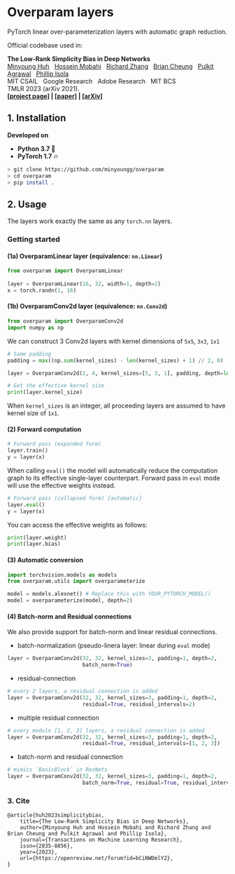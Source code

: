 # Overparam layers
PyTorch linear over-parameterization layers with automatic graph reduction.   

Official codebase used in:

**The Low-Rank Simplicity Bias in Deep Networks**  
[Minyoung Huh](http://minyounghuh.com/) &nbsp; [Hossein Mobahi]() &nbsp; [Richard Zhang](https://richzhang.github.io/) &nbsp; [Brian Cheung]() &nbsp; [Pulkit Agrawal]() &nbsp; [Phillip Isola]()     
MIT CSAIL &nbsp; Google Research &nbsp; Adobe Research &nbsp; MIT BCS   
TMLR 2023 (arXiv 2021).    
**[[project page]](https://minyoungg.github.io/overparam/) | [[paper]](https://openreview.net/pdf?id=bCiNWDmlY2) | [[arXiv]](https://arxiv.org/abs/2103.10427)**     


## 1. Installation
<b> Developed on </b> 
- <b>Python 3.7 </b> :snake:
- <b>PyTorch 1.7</b> :fire:

```bash
> git clone https://github.com/minyoungg/overparam
> cd overparam
> pip install .
```

## 2. Usage
The layers work exactly the same as any `torch.nn` layers.

###  Getting started

#### (1a) OverparamLinear layer (equivalence: `nn.Linear`) 

```python
from overparam import OverparamLinear
 
layer = OverparamLinear(16, 32, width=1, depth=2)
x = torch.randn(1, 16)
```

#### (1b) OverparamConv2d layer (equivalence: `nn.Conv2d`)

```python
from overparam import OverparamConv2d
import numpy as np
```
 
We can construct 3 Conv2d layers with kernel dimensions of `5x5`, `3x3`, `1x1`
```python
# Same padding
padding = max((np.sum(kernel_sizes) - len(kernel_sizes) + 1) // 2, 0)

layer = OverparamConv2d(2, 4, kernel_sizes=[5, 3, 1], padding, depth=len(kernel_sizes))

# Get the effective kernel size
print(layer.kernel_size)
```
When `kernel_sizes` is an integer, all proceeding layers are assumed to have kernel size of `1x1`. 

#### (2) Forward computation

```python
# Forward pass (expanded form)
layer.train()
y = layer(x)
```

When calling `eval()` the model will automatically reduce the computation graph to its effective single-layer counterpart. 
Forward pass in `eval` mode will use the effective weights instead.

```python
# Forward pass (collapsed form) [automatic]
layer.eval()
y = layer(x)
```

You can access the effective weights as follows:

```python
print(layer.weight)
print(layer.bias)
```

#### (3) Automatic conversion

```python
import torchvision.models as models
from overparam.utils import overparameterize

model = models.alexnet() # Replace this with YOUR_PYTORCH_MODEL()
model = overparameterize(model, depth=2)
```

#### (4) Batch-norm and Residual connections
We also provide support for batch-norm and linear residual connections.

- batch-normalization (pseudo-linera layer: linear during `eval` mode)
```python
layer = OverparamConv2d(32, 32, kernel_sizes=3, padding=1, depth=2, 
                        batch_norm=True)
```

- residual-connection 
```python
# every 2 layers, a residual connection is added
layer = OverparamConv2d(32, 32, kernel_sizes=3, padding=1, depth=2,
                        residual=True, residual_intervals=2)
```

- multiple residual connection
```python
# every modulo [1, 2, 3] layers, a residual connection is added
layer = OverparamConv2d(32, 32, kernel_sizes=3, padding=1, depth=2, 
                        residual=True, residual_intervals=[1, 2, 3])
```

- batch-norm and residual connection 
```python
# mimics `BasicBlock` in ResNets
layer = OverparamConv2d(32, 32, kernel_sizes=3, padding=1, depth=2, 
                        batch_norm=True, residual=True, residual_intervals=2)
```


### 3. Cite
```
@article{huh2023simplicitybias,
    title={The Low-Rank Simplicity Bias in Deep Networks},
    author={Minyoung Huh and Hossein Mobahi and Richard Zhang and Brian Cheung and Pulkit Agrawal and Phillip Isola},
    journal={Transactions on Machine Learning Research},
    issn={2835-8856},
    year={2023},
    url={https://openreview.net/forum?id=bCiNWDmlY2},
}
```
